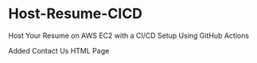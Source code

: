 # Host-Resume-CICD

Host Your Resume on AWS EC2 with a CI/CD Setup Using GitHub Actions

Added Contact Us HTML Page
